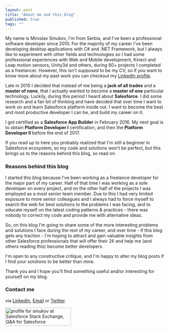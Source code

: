 ```yaml
---
layout: post
title: "About me and this blog"
published: true
tags: ""
---
```


My name is Miroslav Smukov, I'm from Serbia, and I've been a professional software developer since 2010. For the majority of my career I've been developing
desktop applications with C# and .NET Framework, but I always like to experiment with other fields and technologies so I had some
professional experiences with Web and Mobile development, Kinect and Leap motion sensors, Unity3d and others, during 60+ projects I completed as a freelancer.
However, this isn't supposed to be my CV, so if you want to know more about my past work you can checkout my [LinkedIn profile](https://www.linkedin.com/in/smukov).

Late in 2015 I decided that instead of me being a **jack of all trades** and a **master of none**, that I actually wanted to become a **master of one** particular
technology. Luckily, during this period I heard about **Salesforce**. I did some research and a fair bit of thinking and have decided that over time
I want to work on and learn Salesforce platform inside out. I want to become the best and most productive developer I can be, and build my career on it.

I got certified as a **Salesforce App Builder** in February 2016. My next goal is to obtain **Platform Developer I** certification, and then
the **Platform Developer II** before the end of 2017.

If you read up to here you probably realized that I'm still a beginner in Salesforce ecosystem, so my code and solutions won't be perfect, but this brings
us to the reasons behind this blog, so read on.

### Reasons behind this blog

I started this blog because I've been working as a freelance developer for the major part of my career.
Half of that time I was working as a sole developer on every project, and on the other half of the projects I was
employed as a most senior team member. Due to this I had very limited exposure to more senior colleagues and I always
had to force myself to search the web for best solutions to the problems I was facing, and to educate myself on the
latest coding patterns & practices - there was nobody to correct my code and provide me with alternative ideas.

So, on this blog I'm going to share some of the more interesting problems and solutions I face during the rest of my career,
and over time - if this blog gets any traction - I'm hoping to attract and gain valuable insights from other Salesforce professionals
that will offer their 2¢ and help me (and others reading this) become better developers.

I'm open to any constructive critique, and I'm happy to alter my blog posts if I find your solutions to be better than mine.

Thank you and I hope you'll find something useful and/or interesting for yourself on my blog.

### Contact me

via [LinkedIn](https://www.linkedin.com/in/smukov), [Email](mailto:smukov@gmail.com) or [Twitter](https://www.twitter.com/MiroslavSmukov).

<img src="http://salesforce.stackexchange.com/users/flair/25509.png" width="208" height="58" alt="profile for smukov at Salesforce Stack Exchange, Q&amp;A for Salesforce administrators, implementation experts, developers and anybody in-between" title="profile for smukov at Salesforce Stack Exchange, Q&amp;A for Salesforce administrators, implementation experts, developers and anybody in-between">

